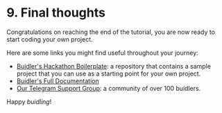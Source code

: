 # 9. Final thoughts

Congratulations on reaching the end of the tutorial, you are now ready to start coding your own project. 

Here are some links you might find useful throughout your journey:

- [Buidler's Hackathon Boilerplate](#): a repository that contains a sample project that you can use as a starting point for your own project.
- [Buidler's Full Documentation](https://buidler.dev/getting-started/)
- [Our Telegram Support Group](https://t.me/BuidlerSupport): a community of over 100 buidlers.


Happy *buidling*!
